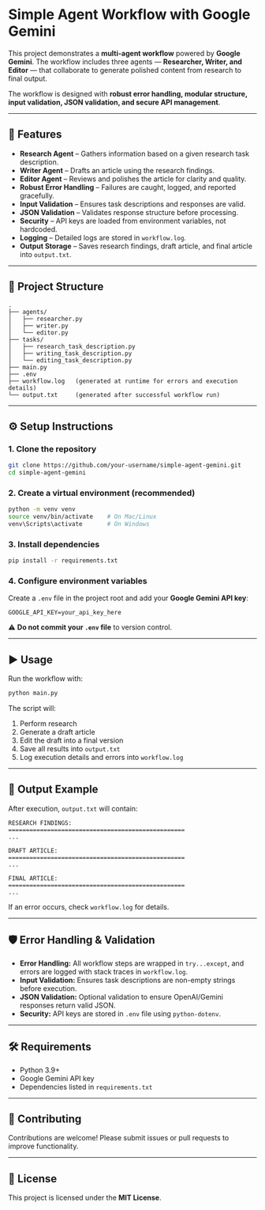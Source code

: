 
# Simple Agent Workflow with Google Gemini

This project demonstrates a **multi-agent workflow** powered by **Google Gemini**.
The workflow includes three agents — **Researcher, Writer, and Editor** — that collaborate to generate polished content from research to final output.

The workflow is designed with **robust error handling, modular structure, input validation, JSON validation, and secure API management**.

---

## 🚀 Features

* **Research Agent** – Gathers information based on a given research task description.
* **Writer Agent** – Drafts an article using the research findings.
* **Editor Agent** – Reviews and polishes the article for clarity and quality.
* **Robust Error Handling** – Failures are caught, logged, and reported gracefully.
* **Input Validation** – Ensures task descriptions and responses are valid.
* **JSON Validation** – Validates response structure before processing.
* **Security** – API keys are loaded from environment variables, not hardcoded.
* **Logging** – Detailed logs are stored in `workflow.log`.
* **Output Storage** – Saves research findings, draft article, and final article into `output.txt`.

---

## 📂 Project Structure

```
.
├── agents/
│   ├── researcher.py
│   ├── writer.py
│   └── editor.py
├── tasks/
│   ├── research_task_description.py
│   ├── writing_task_description.py
│   └── editing_task_description.py
├── main.py
├── .env
├── workflow.log   (generated at runtime for errors and execution details)
└── output.txt     (generated after successful workflow run)
```

---

## ⚙️ Setup Instructions

### 1. Clone the repository

```bash
git clone https://github.com/your-username/simple-agent-gemini.git
cd simple-agent-gemini
```

### 2. Create a virtual environment (recommended)

```bash
python -m venv venv
source venv/bin/activate    # On Mac/Linux
venv\Scripts\activate       # On Windows
```

### 3. Install dependencies

```bash
pip install -r requirements.txt
```

### 4. Configure environment variables

Create a `.env` file in the project root and add your **Google Gemini API key**:

```
GOOGLE_API_KEY=your_api_key_here
```

⚠️ **Do not commit your `.env` file** to version control.

---

## ▶️ Usage

Run the workflow with:

```bash
python main.py
```

The script will:

1. Perform research
2. Generate a draft article
3. Edit the draft into a final version
4. Save all results into `output.txt`
5. Log execution details and errors into `workflow.log`

---

## 📄 Output Example

After execution, `output.txt` will contain:

```
RESEARCH FINDINGS:
==================================================
...

DRAFT ARTICLE:
==================================================
...

FINAL ARTICLE:
==================================================
...
```

If an error occurs, check `workflow.log` for details.

---

## 🛡️ Error Handling & Validation

* **Error Handling:** All workflow steps are wrapped in `try...except`, and errors are logged with stack traces in `workflow.log`.
* **Input Validation:** Ensures task descriptions are non-empty strings before execution.
* **JSON Validation:** Optional validation to ensure OpenAI/Gemini responses return valid JSON.
* **Security:** API keys are stored in `.env` file using `python-dotenv`.

---

## 🛠️ Requirements

* Python 3.9+
* Google Gemini API key
* Dependencies listed in `requirements.txt`

---

## 🤝 Contributing

Contributions are welcome! Please submit issues or pull requests to improve functionality.

---

## 📜 License

This project is licensed under the **MIT License**.
